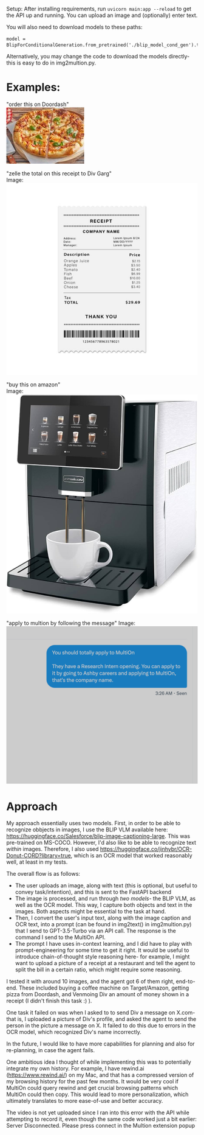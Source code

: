 Setup: After installing requirements, run ```uvicorn main:app --reload``` to get the API up and running. You can upload an image and (optionally) enter text.

You will also need to download models to these paths:
```processor = BlipProcessor.from_pretrained('./blip_model_processor')
model = BlipForConditionalGeneration.from_pretrained('./blip_model_cond_gen').to(device)
```
Alternatively, you may change the code to download the models directly- 
this is easy to do in img2multion.py.

# Examples:

"order this on Doordash"\
![Pizza-Image](./imgs/pizza.jpeg)

"zelle the total on this receipt to Div Garg"\
Image: ![Receipt](./imgs/receipt.jpeg)

"buy this on amazon"\
Image: ![CoffeeMachine](./imgs/coffeemachine.jpg)

"apply to multion by following the message"
Image: ![MultiOnJob](./imgs/multion-new-message.png)

# Approach

My approach essentially uses two models. First, in order to
be able to recognize obbjects in images, I use the BLIP VLM available
here: https://huggingface.co/Salesforce/blip-image-captioning-large.
This was pre-trained on MS-COCO. However, I'd also like to be able to recognize text *within* images. Therefore, I also used https://huggingface.co/jinhybr/OCR-Donut-CORD?library=true, which is an OCR model that worked reasonably well, at least in my tests.

The overall flow is as follows:
- The user uploads an image, along with text (this is optional, but useful to convey task/intention), and this is sent to the FastAPI backend
- The image is processed, and run through *two models*- the BLIP VLM, as well as the OCR model. This way, I capture both objects and text in the images. Both aspects might be essential to the task at hand.
- Then, I convert the user's input text, along with the image caption and OCR text, into a prompt (can be found in img2text() in img2multion.py) that I send to GPT-3.5-Turbo via an API call. The response is the command I send to the MultiOn API.
- The prompt I have uses in-context learning, and I did have to play with prompt-engineering for some time to get it right. It would be useful to introduce chain-of-thought style reasoning here- for example, I might want to upload a picture of a receipt at a restaurant and tell the agent to split the bill in a certain ratio, which might require some reasoning.

I tested it with around 10 images, and the agent got 6 of them right, end-to-end. These included buying a coffee machine on Target/Amazon, getting pizza from Doordash, and Venmoing Div an amount of money shown in a receipt (I didn't finish this task :) ).

One task it failed on was when I asked to to send Div a message on X.com- that is, I uploaded a picture of Div's profile, and 
asked the agent to send the person in the picture a message on X. It failed to do this due to errors in the OCR model, which recognized Div's name incorrectly.

In the future, I would like to have more capabilities for planning and also for re-planning, in case the agent fails.

One ambitious idea I thought of while implementing this was to potentially integrate my own history. For example, I have rewind.ai (https://www.rewind.ai/) on my Mac, and that has a compressed version of my browsing history for the past few months. It would be very cool if MultiOn could query rewind and get crucial browsing patterns which MultiOn could then copy. This would lead to more personalization, which ultimately translates to more ease-of-use and better accuracy.

The video is not yet uploaded since I ran into this error with the API while attempting to record it, even though the same code worked just a bit earlier:
Server Disconnected. Please press connect in the
                      Multion extension popup
